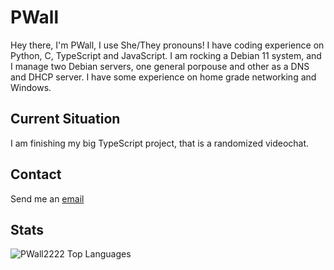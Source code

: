 # PWall

Hey there, I'm PWall, I use She/They pronouns! I have coding experience on Python, C, TypeScript and JavaScript.
I am rocking a Debian 11 system, and I manage two Debian servers, one general porpouse and other as a DNS and DHCP server. I have some experience on home grade networking and Windows.

## Current Situation

I am finishing my big TypeScript project, that is a randomized videochat.

## Contact

Send me an [email](mailto:githubmailto@pwall.anonaddy.com)

## Stats

![PWall2222 Top Languages](https://github-readme-stats.vercel.app/api/top-langs/?username=pwall2222&show_icons=true&layout=compact&theme=dark)
